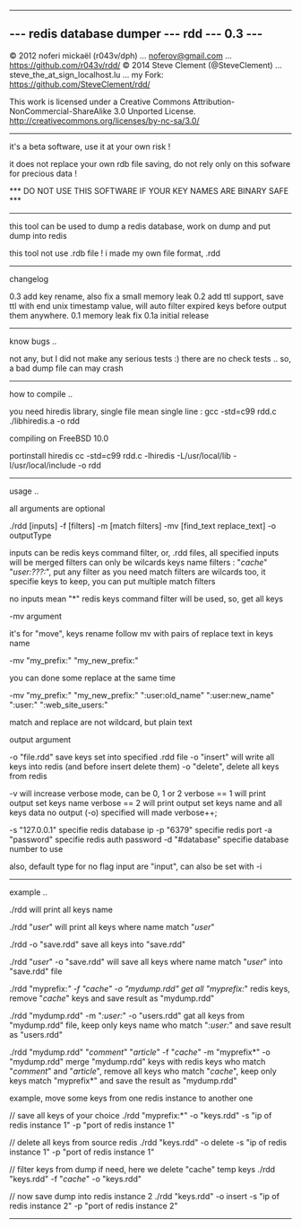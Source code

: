 ---------------------------------------------
--- redis database dumper --- rdd --- 0.3 ---
---------------------------------------------

© 2012 noferi mickaël (r043v/dph)  ...  noferov@gmail.com  ...  https://github.com/r043v/rdd/
© 2014 Steve Clement (@SteveClement)  ...  steve_the_at_sign_localhost.lu ... my Fork:  https://github.com/SteveClement/rdd/

This work is licensed under a Creative Commons Attribution-NonCommercial-ShareAlike 3.0 Unported License.
  http://creativecommons.org/licenses/by-nc-sa/3.0/

-------------------------------------

it's a beta software, use it at your own risk !

it does not replace your own rdb file saving, do not rely only on this sofware for precious data !

*** DO NOT USE THIS SOFTWARE IF YOUR KEY NAMES ARE BINARY SAFE ***

-------------------------------------

this tool can be used to dump a redis database, work on dump and put dump into redis

this tool not use .rdb file ! i made my own file format, .rdd

-------------------------------------

changelog

0.3	add key rename, also fix a small memory leak
0.2	add ttl support, save ttl with end unix timestamp value, will auto filter expired keys before output them anywhere.
0.1	memory leak fix
0.1a	initial release

-------------------------------------

know bugs ..

not any, but I did not make any serious tests :)
there are no check tests .. so, a bad dump file can may crash

-------------------------------------

how to compile ..

you need hiredis library,
single file mean single line : gcc -std=c99 rdd.c ./libhiredis.a -o rdd

compiling on FreeBSD 10.0

portinstall hiredis
cc -std=c99 rdd.c -lhiredis -L/usr/local/lib -I/usr/local/include -o rdd

-------------------------------------

usage ..

all arguments are optional

./rdd [inputs] -f [filters] -m [match filters] -mv [find_text replace_text] -o outputType

inputs can be redis keys command filter, or, .rdd files, all specified inputs will be merged
filters can only be wilcards keys name filters : "*cache*" "*user:???:*", put any filter as you need
match filters are wilcards too, it specifie keys to keep, you can put multiple match filters

no inputs mean "*" redis keys command filter will be used, so, get all keys

-mv argument

it's for "move", keys rename
follow mv with pairs of replace text in keys name

-mv "my_prefix:" "my_new_prefix:"

you can done some replace at the same time

-mv "my_prefix:" "my_new_prefix:" ":user:old_name" ":user:new_name" ":user:" ":web_site_users:"

match and replace are not wildcard, but plain text

output argument

-o "file.rdd" save keys set into specified .rdd file
-o "insert" will write all keys into redis (and before insert delete them)
-o "delete", delete all keys from redis

-v will increase verbose mode, can be 0, 1 or 2
verbose == 1 will print output set keys name
verbose == 2 will print output set keys name and all keys data
no output (-o) specified will made verbose++;

-s "127.0.0.1" specifie redis database ip
-p "6379" specifie redis port
-a "password" specifie redis auth password
-d "#database" specifie database number to use

also, default type for no flag input are "input", can also be set with -i

-------------------------------------

example ..

./rdd
will print all keys name

./rdd "*user*"
will print all keys where name match "*user*"

./rdd -o "save.rdd"
save all keys into "save.rdd"

./rdd "*user*" -o "save.rdd"
will save all keys where name match "*user*" into "save.rdd" file

./rdd "myprefix:*" -f "*cache*" -o "mydump.rdd"
get all "myprefix:*" redis keys, remove "*cache*" keys and save result as "mydump.rdd"

./rdd "mydump.rdd" -m "*:user:*" -o "users.rdd"
gat all keys from "mydump.rdd" file, keep only keys name who match "*:user:*" and save result as "users.rdd"

./rdd "mydump.rdd" "*comment*" "*article*" -f "*cache*" -m "myprefix*" -o "mydump.rdd"
merge "mydump.rdd" keys with redis keys who match "*comment*" and "*article*", remove all keys who match "*cache*", keep only keys match "myprefix*" and save the result as "mydump.rdd"


example, move some keys from one redis instance to another one

// save all keys of your choice
./rdd "myprefix:*" -o "keys.rdd" -s "ip of redis instance 1" -p "port of redis instance 1"

// delete all keys from source redis
./rdd "keys.rdd" -o delete -s "ip of redis instance 1" -p "port of redis instance 1"

// filter keys from dump if need, here we delete "cache" temp keys
./rdd "keys.rdd" -f "*cache*" -o "keys.rdd"

// now save dump into redis instance 2
./rdd "keys.rdd" -o insert -s "ip of redis instance 2" -p "port of redis instance 2"

-------------------------------------
